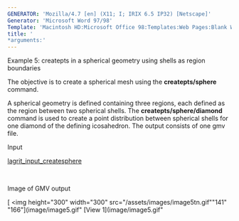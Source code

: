 ```yaml
---
GENERATOR: 'Mozilla/4.7 [en] (X11; I; IRIX 6.5 IP32) [Netscape]'
Generator: 'Microsoft Word 97/98'
Template: 'Macintosh HD:Microsoft Office 98:Templates:Web Pages:Blank Web Page'
title: '
*arguments:'
---
```


 Example 5: createpts in a spherical geometry using shells as region
 boundaries

  The objective is to create a spherical mesh using the
  **createpts/sphere** command.
 
  A spherical geometry is defined containing three regions, each
  defined as the region between two spherical shells. The
  **createpts/sphere/diamond** command is used to create a point
  distribution between spherical shells for one diamond of the
  defining icosahedron. The output consists of one gmv file.

 Input

  [lagrit\_input\_createsphere](../lagrit_input_createsphere)

   

 Image of GMV output

  [
<img height="300" width="300" src="/assets/images/image5tn.gif""141"
  "166"](image/image5.gif" [View 1](image/image5.gif"
